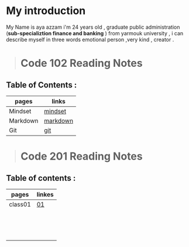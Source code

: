 # My introduction
 My Name is aya azzam i'm 24 years old , graduate public administration (**sub-specializtion finance and banking** ) from yarmouk university , i can describe myself in three words emotional person ,very kind , creator .


> # Code 102 Reading Notes
## Table of Contents :

| pages   | links                                                        |
| ------- | ----------------------------------------------------         |
| Mindset |[mindset](https://ayaazzam24.github.io/reading-notes/mindset1)|
| Markdown|[markdown](https://ayaazzam24.github.io/reading-notes/read02a)|
| Git     |[git](https://ayaazzam24.github.io/reading-notes/read02b)     |



> # Code 201 Reading Notes
## Table of contents :

|pages        | linkes                                                   |
| ----------- |--------------------------------------------------------  |
| class01     |[01](https://ayaazzam24.github.io/reading-notes/class-01) ||             |                                                          |
|             |                                                          |
|             |                                                          |
|             |                                                          |
|             |                                                          |
|             |                                                          | 
|             |                                                          |  
|             |                                                          |  
|             |                                                          |  
|             |                                                          | 
|             |                                                          |
|             |                                                          | 
|             |                                                          | 
|             |                                                          |  
|             |                                                          |  

